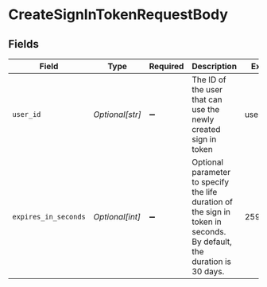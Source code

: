 # CreateSignInTokenRequestBody


## Fields

| Field                                                                                                                 | Type                                                                                                                  | Required                                                                                                              | Description                                                                                                           | Example                                                                                                               |
| --------------------------------------------------------------------------------------------------------------------- | --------------------------------------------------------------------------------------------------------------------- | --------------------------------------------------------------------------------------------------------------------- | --------------------------------------------------------------------------------------------------------------------- | --------------------------------------------------------------------------------------------------------------------- |
| `user_id`                                                                                                             | *Optional[str]*                                                                                                       | :heavy_minus_sign:                                                                                                    | The ID of the user that can use the newly created sign in token                                                       | user_12345                                                                                                            |
| `expires_in_seconds`                                                                                                  | *Optional[int]*                                                                                                       | :heavy_minus_sign:                                                                                                    | Optional parameter to specify the life duration of the sign in token in seconds.<br/>By default, the duration is 30 days. | 2592000                                                                                                               |